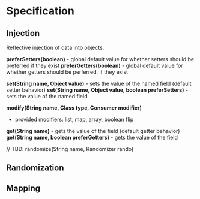 # Specification

## Injection

Reflective injection of data into objects.

**preferSetters(boolean)** - global default value for whether setters should be preferred if they exist
**preferGetters(boolean)** - global default value for whether getters should be perferred, if they exist

**set(String name, Object value)** - sets the value of the named field (default setter behavior)
**set(String name, Object value, boolean preferSetters)** - sets the value of the named field

**modify(String name, Class type, Consumer modifier)**
- provided modifiers: list, map, array, boolean flip

**get(String name)** - gets the value of the field (default getter behavior)
**get(String name, boolean preferGetters)** - gets the value of the field


// TBD: randomize(String name, Randomizer rando)




## Randomization

## Mapping